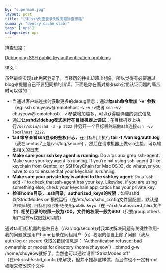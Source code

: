 ```yaml
---
bg: "superman.jpg"
layout: post
title: "[译]ssh免密登录失败问题排查思路"
summary: "dentry cache(slab)"
tags: ['ops']
categories: ops
---
```


排查思路：

[Debugging SSH public key authentication problems](https://blog.codefront.net/2007/02/28/debugging-ssh-public-key-authentication-problems/)

译文：

虽然最终实现ssh免密登录了，当经历的挣扎却超出想象，所以觉得有必要通过blog来提醒自己不要犯同样的错误。下面是你在面对排查ssh公钥认证问题的痛苦时可以做的：

 

- 当通过客户端连接时获取更多的debug信息：通过**给ssh命令增加 ‘-v' 参数**（eg: ssh chuyeow@remotehost -v -v -v或者 ssh -vv chuyeow@remotehost). -v 参数增加越多，可以获得越详细的调试信息
- 通过**让sshd以debug模式运行在目标机器上调试**：在目标机器上执行`/usr/sbin/sshd -d -p 2222` 并另开一个目标机终端做ssh连接`ssh -vv localhost 2222`. 
- **tail 命令查看ssh登录的鉴权日志**，在目标机上执行 **tail -f /var/log/auth.log**（我在centos7上是/var/log/secure) ，然后在请求机器上做ssh连接，可以输出相关的日志
- **Make sure your ssh key agent is running**: Do a ‘ps aux|grep ssh-agent’. Make sure your key agent is running. If you’re not using ssh-agent (I like keychain from Gentoo, or SSHKeyChain for Mac OS X), do whatever you have to do to ensure that your keychain is running.
- **Make sure your private key is added to the ssh key agent**: Do a ‘ssh-add -l’ to check that ssh-agent has your key. Likewise, if you are using something else, check your keychain application has your private key.
- **检查home目录，.ssh目录，authorized_keys的权限**：如果sshd以‘StrictModes on’模式运行（在/etc/ssh/sshd_config文件里配置，默认是注释掉的), 目标机器会拒绝使用public keys（在 ~/.ssh/authorized_files文件中). **相关目录的权限一般为700，文件的权限一般为600**（只要group,others 用户没有w权限就可以的）

通过tail目标机器的鉴权日志（/var/log/secure)对我本次解决问题有关键性作用-我的问题就是用户home目录在同组用户（g）权限的设置上除了问题（我从auth.log or secure  获取的错误信息是： ‘Authentication refused: bad ownership or modes for directory /home/chuyeow’）. chmod g-w  /home/chuyeow就好了。当然也可以通过设置“StrictModes off" （在/etc/ssh/sshd_config)来解决，但并不推荐这样做，而且你也不一定有root权限来修改这个文件
